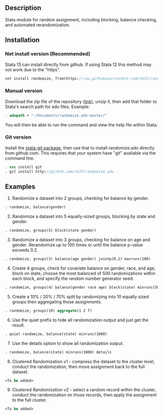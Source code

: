 ## Description

Stata module for random assignment, including blocking, balance checking, and automated rerandomization.

## Installation

### Net install version (Recommended)

Stata 13 can install directly from github. If using Stata 12 this method may not work due to the "https".

  ```stata
  net install randomize, from(https://raw.githubusercontent.com/ck37/randomize_ado/master/)
  ```

### Manual version

Download the zip file of the repository ([link](https://github.com/ck37/randomize_ado/archive/master.zip)), unzip it, then add that folder to Stata's search path for ado files. Example:

  ```stata
  . adopath + "~/Documents/randomize_ado-master/"
  ```

You will then be able to run the command and view the help file within Stata.

### Git version

Install the [stata-git package](https://github.com/coderigo/stata-git), then use that to install randomize.ado directly from github.com. This requires that your system have "git" available via the command line.

  ```stata
  . ssc install git
  . git install http://github.com/ck37/randomize_ado
  ```


## Examples

1. Randomize a dataset into 2 groups, checking for balance by gender.

  ```stata
  . randomize, balance(gender)
  ```

2. Randomize a dataset into 5 equally-sized groups, blocking by state and gender.

  ```stata
  . randomize, groups(5) block(state gender)
  ```

3. Randomize a dataset into 3 groups, checking for balance on age and gender. Rerandomize up to 100 times or until the balance p-value exceeds 0.2.

  ```stata
  . randomize, groups(3) balance(age gender) jointp(0.2) maxruns(100)
  ```

4. Create 4 groups, check for covariate balance on gender, race, and age, block on state, choose the most balanced of 500 randomizations within each block, and specify the random number generator seed.

  ```stata
  . randomize, groups(4) balance(gender race age) block(state) minruns(500) seed(1)
  ```

5. Create a 10% / 20% / 70% split by randomizing into 10 equally sized groups then aggregating those assignments.

  ```stata
  . randomize, groups(10) aggregate(1 2 7)
  ```  

6. Use the quiet prefix to hide all randomization output and just get the result.

  ```stata
  . quiet randomize, balance(state) minruns(1000)
  ```

7. Use the details option to show all randomization output.

  ```stata
  . randomize, balance(state) minruns(1000) details
  ```

8. Clustered Randomization v1 - compress the dataset to the cluster level, conduct the randomization, then move assignment back to the full dataset.

  ```stata
  <To be added>
  ```

9. Clustered Randomization v2 - select a random record within the cluster, conduct the randomization on those records, then apply the assignment to the full cluster.

  ```stata
  <To be added>
  ```
